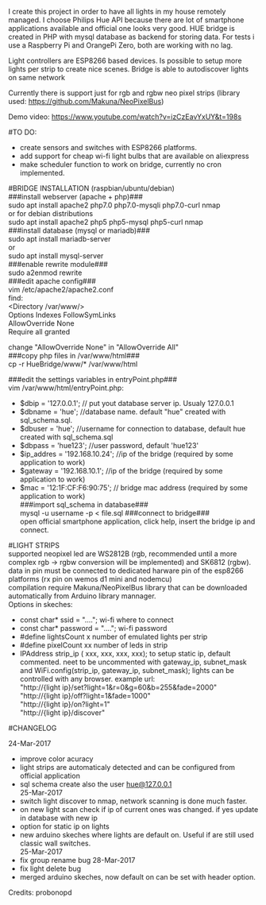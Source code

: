 I create this project in order to have all lights in my house remotely managed. I choose Philips Hue API because there are lot of smartphone applications available and official one looks very good.
HUE bridge is created in PHP with mysql database as backend for storing data. For tests i use a Raspberry Pi and OrangePi Zero, both are working with no lag.

Light controllers are ESP8266 based devices. Is possible to setup more lights per strip to create nice scenes. Bridge is able to autodiscover lights on same network

Currently there is support just for rgb and rgbw neo pixel strips (library used: https://github.com/Makuna/NeoPixelBus)

Demo video: https://www.youtube.com/watch?v=izCzEavYxUY&t=198s

#TO DO:
 - create sensors and switches with ESP8266 platforms.  
 - add support for cheap wi-fi light bulbs that are available on aliexpress  
 - make scheduler function to work on bridge, currently no cron implemented.  

#BRIDGE INSTALLATION (raspbian/ubuntu/debian)  
###install webserver (apache + php)###  
sudo apt install apache2 php7.0 php7.0-mysqli php7.0-curl nmap  
or for debian distributions  
sudo apt install apache2 php5 php5-mysql php5-curl nmap  
###install database (mysql or mariadb)###  
sudo apt install mariadb-server  
   or  
sudo apt install mysql-server    
###enable rewrite module###  
sudo a2enmod rewrite  
###edit apache config###  
vim /etc/apache2/apache2.conf  
find:  
<Directory /var/www/>  
        Options Indexes FollowSymLinks  
        AllowOverride None  
        Require all granted  
</Directory>  

change "AllowOverride None"  in "AllowOverride All"  
###copy php files in /var/www/html###  
cp -r HueBridge/www/* /var/www/html  

###edit the settings variables in entryPoint.php###  
vim /var/www/html/entryPoint.php:  
  - $dbip = '127.0.0.1'; // put yout database server ip. Usualy 127.0.0.1
  - $dbname = 'hue';  //database name. default "hue" created with sql_schema.sql.  
  - $dbuser = 'hue';  //username for connection to database, default hue created with sql_schema.sql  
  - $dbpass = 'hue123';  //user password, default 'hue123'  
  - $ip_addres = '192.168.10.24';  //ip of the bridge (required by some application to work)  
  - $gateway = '192.168.10.1';  //ip of the bridge (required by some application to work)  
  - $mac = '12:1F:CF:F6:90:75';  // bridge mac address (required by some application to work)  
###import sql_schema in database###  
mysql -u username -p  < file.sql
###connect to bridge###  
open official smartphone application, click help, insert the bridge ip and connect.  

#LIGHT STRIPS  
supported neopixel led are WS2812B (rgb, recommended until a more complex rgb -> rgbw conversion will be implemented) and SK6812 (rgbw).  
data in pin must be connected to dedicated harware pin of the esp8266 platforms (rx pin on wemos d1 mini and nodemcu)  
compilation require Makuna/NeoPixelBus library that can be downloaded automatically from Arduino library mannager.  
Options in skeches:
 - const char* ssid = "...."; wi-fi where to connect
 - const char* password = "...."; wi-fi password
 - #define lightsCount x number of emulated lights per strip
 - #define pixelCount xx number of leds in strip
 - IPAddress strip_ip ( xxx,  xxx,   xxx,  xxx); to setup static ip, default commented. neet to be uncommented with gateway_ip, subnet_mask and WiFi.config(strip_ip, gateway_ip, subnet_mask);
lights can be controlled with any browser. example url:  
"http://{light ip}/set?light=1&r=0&g=60&b=255&fade=2000"  
"http://{light ip}/off?light=1&fade=1000"  
"http://{light ip}/on?light=1"  
"http://{light ip}/discover"  


#CHANGELOG

24-Mar-2017  
 - improve color acuracy  
 - light strips are automaticaly detected and can be configured from official application  
 - sql schema create also the user hue@127.0.0.1  
25-Mar-2017  
 - switch light discover to nmap, network scanning is done much faster.
 - on new light scan check if ip of current ones was changed. if yes update in database with new ip  
 - option for static ip on lights  
 - new arduino skeches where lights are default on. Useful if are still used classic wall switches.  
25-Mar-2017
 - fix group rename bug
28-Mar-2017
 - fix light delete bug
 - merged arduino skeches, now default on can be set with header option.

Credits: probonopd
